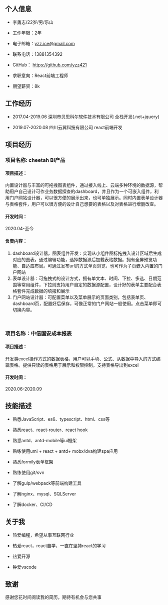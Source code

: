 ## 个人信息

* 李勇志/22岁/男/乐山

* 工作年限：2年

* 电子邮箱：yzz.ice@gmail.com

* 联系电话：13881354392

* GitHub： https://github.com/yzz421

* 求职意向：React前端工程师

* 期望薪资：8k

  

## 工作经历

* 2017.04-2019.06 深圳市贝思科尔软件技术有限公司 全栈开发(.net+jquery)

* 2019.07-2020.08 四川云翼科技有限公司 react前端开发

  

## 项目经历



### 项目名称: cheetah BI产品

#### 项目描述：

内置设计器与丰富的可拖拽图表组件，通过接入线上、云端多种环境的数据源，帮助用户自己设计可作业务数据探查的dashboard，并且作为一个可嵌入组件，利用门户网站设计器，可以很方便的展示出来，也可单独展示。同时内置表单设计器与表格套件，用户可以很方便的设计自己想要的表格以及对表格进行增删改查。

#### 开发时间：

2020.04-至今

#### 负责内容：

1. dashboard设计器，图表组件开发：实现从小组件图标拖拽入设计区域后生成对应的图表，通过编辑功能，选择数据源后加载表格数据。拥有全屏预览功能、自适应布局。可通过发布url的方式单页浏览，也可作为子页嵌入内置的门户网站
2. 表单设计器：可拖拽式的设计方式，拥有单文本、时间、下拉、多选、日期范围等常用组件，下拉则支持用户自定的数据源配置，设计好的表单主要配合表格套件完成数据的填报和展示
3. 门户网站设计器：可配置菜单以及菜单展示的页面类别，包括表单页、dashboard页，配置好后保存，可像正常的门户网站一般使用。点击菜单即可切换内容。

<br/>

### 项目名称：中信国安成本报表

#### 项目描述：

开发类excel操作方式的数据表格，用户可以手填、公式、从数据中导入的方式编辑表格。提供只读的表格用于展示和权限控制。支持表格导出到excel

#### 开发时间：

2020.06-2020.09



## 技能描述

* 熟悉JavaScript、es6、typescript、html、css等

* 熟悉react、react-router、react hook

* 熟悉antd、antd-mobile等ui框架

* 熟练使用umi + react + antd+ mobx/dva构建spa应用

* 熟悉formily表单框架

* 熟练使用git/svn

* 了解gulp/webpack等前端构建工具

* 了解nginx、mysql、SQLServer

* 了解docker、CI/CD

  

## 关于我

* 热爱编程，希望从事互联网行业

* 热爱react，react自学，一直在坚持react的学习

* 热爱开源

* 钟爱vscode

  

## 致谢

感谢您花时间阅读我的简历，期待有机会与您共事